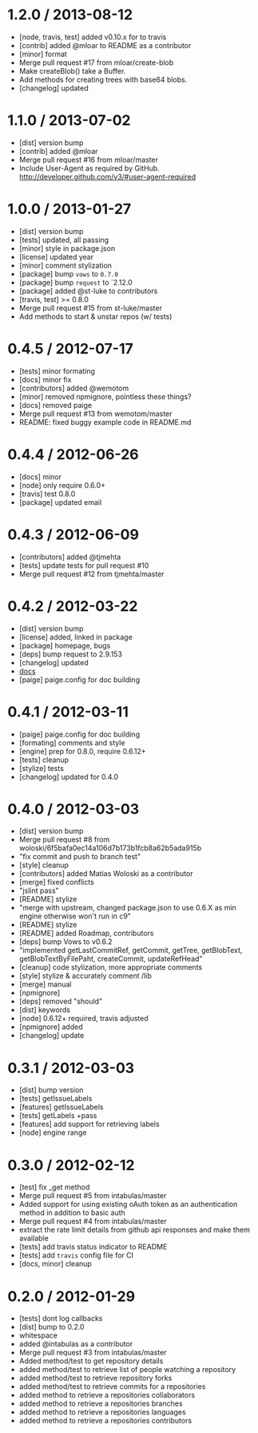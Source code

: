 
1.2.0 / 2013-08-12 
==================

 * [node, travis, test] added v0.10.x for to travis
 * [contrib] added @mloar to README as a contributor
 * [minor] format
 * Merge pull request #17 from mloar/create-blob
 * Make createBlob() take a Buffer.
 * Add methods for creating trees with base64 blobs.
 * [changelog] updated

1.1.0 / 2013-07-02 
==================

 * [dist] version bump
 * [contrib] added @mloar
 * Merge pull request #16 from mloar/master
 * Include User-Agent as required by GitHub. http://developer.github.com/v3/#user-agent-required

1.0.0 / 2013-01-27 
==================

  * [dist] version bump
  * [tests] updated, all passing
  * [minor] style in package.json
  * [license] updated year
  * [minor] comment stylization
  * [package] bump `vows` to `0.7.0`
  * [package] bump `request` to `2.12.0
  * [package] added @st-luke to contributors
  * [travis, test] >= 0.8.0
  * Merge pull request #15 from st-luke/master
  * Add methods to start & unstar repos (w/ tests)

0.4.5 / 2012-07-17 
==================

  * [tests] minor formating
  * [docs] minor fix
  * [contributors] added @wemotom
  * [minor] removed npmignore, pointless these things?
  * [docs] removed paige
  * Merge pull request #13 from wemotom/master
  * README: fixed buggy example code in README.md

0.4.4 / 2012-06-26 
==================

  * [docs] minor
  * [node] only require 0.6.0+
  * [travis] test 0.8.0
  * [package] updated email

0.4.3 / 2012-06-09 
==================

  * [contributors] added @tjmehta
  * [tests] update tests for pull request #10
  * Merge pull request #12 from tjmehta/master
  
0.4.2 / 2012-03-22 
==================

  * [dist] version bump
  * [license] added, linked in package
  * [package] homepage, bugs
  * [deps] bump request to 2.9.153
  * [changelog] updated
  * [docs](sweet)
  * [paige] paige.config for doc building
  
0.4.1 / 2012-03-11 
==================

  * [paige] paige.config for doc building
  * [formating] comments and style
  * [engine] prep for 0.8.0, require 0.6.12+
  * [tests] cleanup
  * [stylize] tests
  * [changelog] updated for 0.4.0
 

0.4.0 / 2012-03-03 
==================

  * [dist] version bump
  * Merge pull request #8 from woloski/6f5bafa0ec14a106d7b173b1fcb8a62b5ada915b
  * "fix commit and push to branch test"
  * [style] cleanup
  * [contributors] added Matias Woloski as a contributor
  * [merge] fixed conflicts
  * "jslint pass"
  * [README] stylize
  * "merge with upstream, changed package.json to use 0.6.X as min engine otherwise won't run in c9"
  * [README] stylize
  * [README] added Roadmap, contributors
  * [deps] bump Vows to v0.6.2
  * "implemented getLastCommitRef, getCommit, getTree, getBlobText, getBlobTextByFilePaht, createCommit, updateRefHead"
  * [cleanup] code stylization, more appropriate comments
  * [style] stylize & accurately comment /lib
  * [merge] manual
  * [npmignore]
  * [deps] removed "should"
  * [dist] keywords
  * [node] 0.6.12+ required, travis adjusted
  * [npmignore] added
  * [changelog] update

0.3.1 / 2012-03-03 
==================

  * [dist] bump version
  * [tests] getIssueLabels
  * [features] getIssueLabels
  * [tests] getLabels +pass
  * [features] add support for retrieving labels
  * [node] engine range

0.3.0 / 2012-02-12 
==================

  * [test] fix _get method
  * Merge pull request #5 from intabulas/master
  * Added support for using existing oAuth token as an authentication method in addition to basic auth
  * Merge pull request #4 from intabulas/master
  * extract the rate limit details from github api responses and make them available
  * [tests] add travis status indicator to README
  * [tests] add `travis` config file for CI
  * [docs, minor] cleanup


0.2.0 / 2012-01-29 
==================

  * [tests] dont log callbacks
  * [dist] bump to 0.2.0
  * whitespace
  * added @intabulas as a contributor
  * Merge pull request #3 from intabulas/master
  * Added method/test to get repository details
  * added method/test to retrieve list of people watching a repository
  * added method/test to retrieve  repository forks
  * added method/test to retrieve commits for a repositories
  * added method to retrieve a repositories collaborators
  * added method to retrieve a repositories branches
  * added method to retrieve a repositories languages
  * added method to retrieve a repositories contributors
